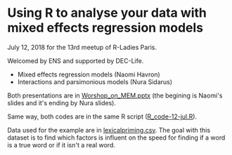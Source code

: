 # Using R to analyse your data with mixed effects regression models

July 12, 2018 for the 13rd meetup of R-Ladies Paris. 

Welcomed by ENS and supported by DEC-Life. 

* Mixed effects regression models (Naomi Havron)
* Interactions and parsimonious models (Nura Sidarus)

Both presentations are in [Worshop_on_MEM.pptx](https://github.com/rladies-paris/2018-07-12_Mixed_effect_regression_models/Workshop_on_MEM.pptx) (the begining is Naomi's slides and it's ending by Nura slides).

Same way, both codes are in the same R script ([R_code-12-jul.R](https://github.com/rladies-paris/2018-07-12_Mixed_effect_regression_models/R_code-12-jul.R)).

Data used for the example are in [lexicalpriming.csv](2018-07-12_Mixed_effect_regression_models/lexicalpriming.csv). The goal with this dataset is to find which factors is influent on the speed for finding if a word is a true word or if it isn't a real word.
